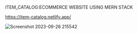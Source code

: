 ITEM_CATALOG:ECOMMERCE WEBSITE USING MERN STACK

https://item-catalog.netlify.app/

![Screenshot 2023-09-26 215542](https://github.com/SunilSurendran1906/ITEM_CATALOG_FRONTEND/assets/133184647/41d8a932-e6c5-4d3a-a7a2-2382e154b660)
